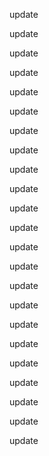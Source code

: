 update

update

update

update

update

update

update

update

update

update

update

update

update

update

update

update

update

update

update

update

update

update

update

